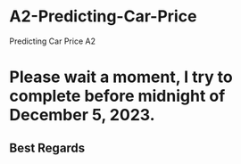 # A2-Predicting-Car-Price
Predicting Car Price A2

# Please wait a moment, I try to complete before midnight of December 5, 2023.

## Best Regards
